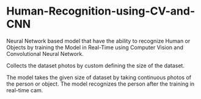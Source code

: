 # Human-Recognition-using-CV-and-CNN
Neural Network based model that have the ability to recognize Human or Objects by training the Model in Real-Time using Computer Vision and Convolutional Neural Network.

Collects the dataset photos by custom defining the size of the dataset.


The model takes the given size of dataset by taking continuous photos of the person or object.
The model recognizes the person after the training in real-time cam.
